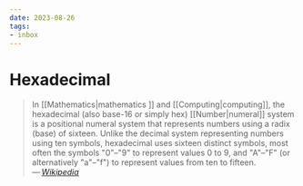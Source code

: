 ```yaml
---
date: 2023-08-26
tags:
- inbox
---
```


# Hexadecimal

> In [[Mathematics|mathematics ]] and [[Computing|computing]], the hexadecimal
> (also base-16 or simply hex) [[Number|numeral]] system is a positional numeral
> system that represents numbers using a radix (base) of sixteen. Unlike the
> decimal system representing numbers using ten symbols, hexadecimal uses
> sixteen distinct symbols, most often the symbols "0"–"9" to represent values 0
> to 9, and "A"–"F" (or alternatively "a"–"f") to represent values from ten to
> fifteen.\
> — <cite>[Wikipedia](https://en.wikipedia.org/wiki/Hexadecimal)</cite>